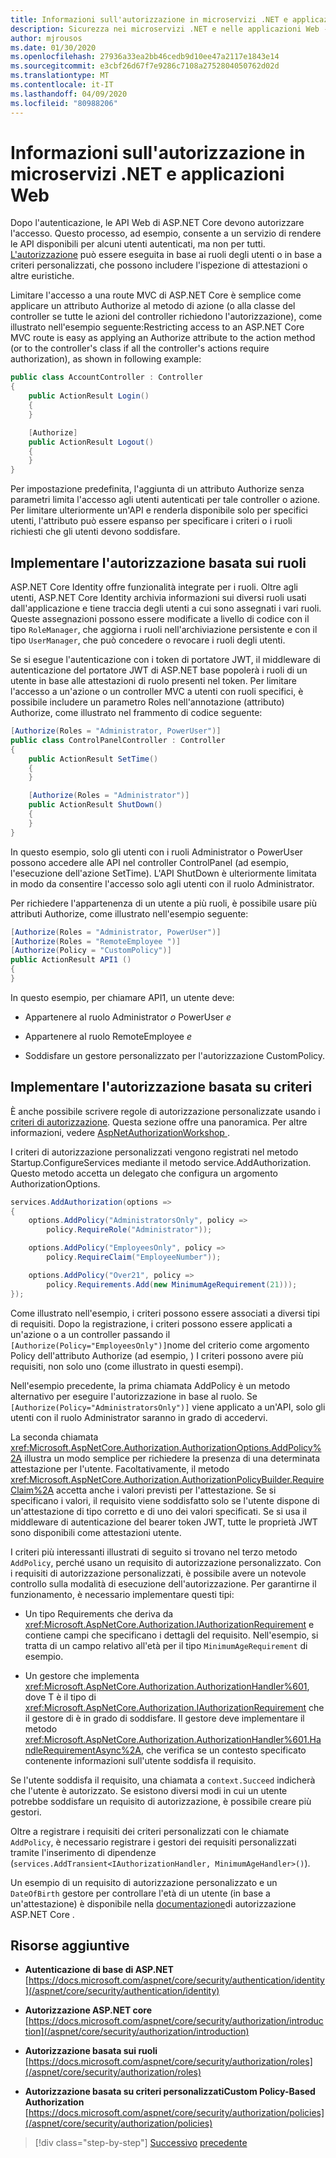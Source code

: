 ```yaml
---
title: Informazioni sull'autorizzazione in microservizi .NET e applicazioni Web
description: Sicurezza nei microservizi .NET e nelle applicazioni Web - Panoramica delle principali opzioni di autorizzazione nelle applicazioni ASP.NET Core, sia basate sui ruoli che basate sui criteri.
author: mjrousos
ms.date: 01/30/2020
ms.openlocfilehash: 27936a33ea2bb46cedb9d10ee47a2117e1843e14
ms.sourcegitcommit: e3cbf26d67f7e9286c7108a2752804050762d02d
ms.translationtype: MT
ms.contentlocale: it-IT
ms.lasthandoff: 04/09/2020
ms.locfileid: "80988206"
---
```

# <a name="about-authorization-in-net-microservices-and-web-applications"></a>Informazioni sull'autorizzazione in microservizi .NET e applicazioni Web

Dopo l'autenticazione, le API Web di ASP.NET Core devono autorizzare l'accesso. Questo processo, ad esempio, consente a un servizio di rendere le API disponibili per alcuni utenti autenticati, ma non per tutti. [L'autorizzazione](/aspnet/core/security/authorization/introduction) può essere eseguita in base ai ruoli degli utenti o in base a criteri personalizzati, che possono includere l'ispezione di attestazioni o altre euristiche.

Limitare l'accesso a una route MVC di ASP.NET Core è semplice come applicare un attributo Authorize al metodo di azione (o alla classe del controller se tutte le azioni del controller richiedono l'autorizzazione), come illustrato nell'esempio seguente:Restricting access to an ASP.NET Core MVC route is easy as applying an Authorize attribute to the action method (or to the controller's class if all the controller's actions require authorization), as shown in following example:

```csharp
public class AccountController : Controller
{
    public ActionResult Login()
    {
    }

    [Authorize]
    public ActionResult Logout()
    {
    }
}
```

Per impostazione predefinita, l'aggiunta di un attributo Authorize senza parametri limita l'accesso agli utenti autenticati per tale controller o azione. Per limitare ulteriormente un'API e renderla disponibile solo per specifici utenti, l'attributo può essere espanso per specificare i criteri o i ruoli richiesti che gli utenti devono soddisfare.

## <a name="implement-role-based-authorization"></a>Implementare l'autorizzazione basata sui ruoli

ASP.NET Core Identity offre funzionalità integrate per i ruoli. Oltre agli utenti, ASP.NET Core Identity archivia informazioni sui diversi ruoli usati dall'applicazione e tiene traccia degli utenti a cui sono assegnati i vari ruoli. Queste assegnazioni possono essere modificate a livello di codice con il tipo `RoleManager`, che aggiorna i ruoli nell'archiviazione persistente e con il tipo `UserManager`, che può concedere o revocare i ruoli degli utenti.

Se si esegue l'autenticazione con i token di portatore JWT, il middleware di autenticazione del portatore JWT di ASP.NET base popolerà i ruoli di un utente in base alle attestazioni di ruolo presenti nel token. Per limitare l'accesso a un'azione o un controller MVC a utenti con ruoli specifici, è possibile includere un parametro Roles nell'annotazione (attributo) Authorize, come illustrato nel frammento di codice seguente:

```csharp
[Authorize(Roles = "Administrator, PowerUser")]
public class ControlPanelController : Controller
{
    public ActionResult SetTime()
    {
    }

    [Authorize(Roles = "Administrator")]
    public ActionResult ShutDown()
    {
    }
}
```

In questo esempio, solo gli utenti con i ruoli Administrator o PowerUser possono accedere alle API nel controller ControlPanel (ad esempio, l'esecuzione dell'azione SetTime). L'API ShutDown è ulteriormente limitata in modo da consentire l'accesso solo agli utenti con il ruolo Administrator.

Per richiedere l'appartenenza di un utente a più ruoli, è possibile usare più attributi Authorize, come illustrato nell'esempio seguente:

```csharp
[Authorize(Roles = "Administrator, PowerUser")]
[Authorize(Roles = "RemoteEmployee ")]
[Authorize(Policy = "CustomPolicy")]
public ActionResult API1 ()
{
}
```

In questo esempio, per chiamare API1, un utente deve:

- Appartenere al ruolo Administrator *o* PowerUser *e*

- Appartenere al ruolo RemoteEmployee *e*

- Soddisfare un gestore personalizzato per l'autorizzazione CustomPolicy.

## <a name="implement-policy-based-authorization"></a>Implementare l'autorizzazione basata su criteri

È anche possibile scrivere regole di autorizzazione personalizzate usando i [criteri di autorizzazione](https://docs.asp.net/en/latest/security/authorization/policies.html). Questa sezione offre una panoramica. Per altre informazioni, vedere [AspNetAuthorizationWorkshop
](https://github.com/blowdart/AspNetAuthorizationWorkshop).

I criteri di autorizzazione personalizzati vengono registrati nel metodo Startup.ConfigureServices mediante il metodo service.AddAuthorization. Questo metodo accetta un delegato che configura un argomento AuthorizationOptions.

```csharp
services.AddAuthorization(options =>
{
    options.AddPolicy("AdministratorsOnly", policy =>
        policy.RequireRole("Administrator"));

    options.AddPolicy("EmployeesOnly", policy =>
        policy.RequireClaim("EmployeeNumber"));

    options.AddPolicy("Over21", policy =>
        policy.Requirements.Add(new MinimumAgeRequirement(21)));
});
```

Come illustrato nell'esempio, i criteri possono essere associati a diversi tipi di requisiti. Dopo la registrazione, i criteri possono essere applicati a un'azione o a un controller passando il `[Authorize(Policy="EmployeesOnly")]`nome del criterio come argomento Policy dell'attributo Authorize (ad esempio, ) I criteri possono avere più requisiti, non solo uno (come illustrato in questi esempi).

Nell'esempio precedente, la prima chiamata AddPolicy è un metodo alternativo per eseguire l'autorizzazione in base al ruolo. Se `[Authorize(Policy="AdministratorsOnly")]` viene applicato a un'API, solo gli utenti con il ruolo Administrator saranno in grado di accedervi.

La seconda chiamata <xref:Microsoft.AspNetCore.Authorization.AuthorizationOptions.AddPolicy%2A> illustra un modo semplice per richiedere la presenza di una determinata attestazione per l'utente. Facoltativamente, il metodo <xref:Microsoft.AspNetCore.Authorization.AuthorizationPolicyBuilder.RequireClaim%2A> accetta anche i valori previsti per l'attestazione. Se si specificano i valori, il requisito viene soddisfatto solo se l'utente dispone di un'attestazione di tipo corretto e di uno dei valori specificati. Se si usa il middleware di autenticazione del bearer token JWT, tutte le proprietà JWT sono disponibili come attestazioni utente.

I criteri più interessanti illustrati di seguito si trovano nel terzo metodo `AddPolicy`, perché usano un requisito di autorizzazione personalizzato. Con i requisiti di autorizzazione personalizzati, è possibile avere un notevole controllo sulla modalità di esecuzione dell'autorizzazione. Per garantirne il funzionamento, è necessario implementare questi tipi:

- Un tipo Requirements che deriva da <xref:Microsoft.AspNetCore.Authorization.IAuthorizationRequirement> e contiene campi che specificano i dettagli del requisito. Nell'esempio, si tratta di un campo relativo all'età per il tipo `MinimumAgeRequirement` di esempio.

- Un gestore che implementa <xref:Microsoft.AspNetCore.Authorization.AuthorizationHandler%601>, dove T è il tipo di <xref:Microsoft.AspNetCore.Authorization.IAuthorizationRequirement> che il gestore di è in grado di soddisfare. Il gestore deve implementare il metodo <xref:Microsoft.AspNetCore.Authorization.AuthorizationHandler%601.HandleRequirementAsync%2A>, che verifica se un contesto specificato contenente informazioni sull'utente soddisfa il requisito.

Se l'utente soddisfa il requisito, una chiamata a `context.Succeed` indicherà che l'utente è autorizzato. Se esistono diversi modi in cui un utente potrebbe soddisfare un requisito di autorizzazione, è possibile creare più gestori.

Oltre a registrare i requisiti dei criteri personalizzati con le chiamate `AddPolicy`, è necessario registrare i gestori dei requisiti personalizzati tramite l'inserimento di dipendenze (`services.AddTransient<IAuthorizationHandler, MinimumAgeHandler>()`).

Un esempio di un requisito di autorizzazione personalizzato e un `DateOfBirth` gestore per controllare l'età di un utente (in base a un'attestazione) è disponibile nella [documentazione](https://docs.asp.net/en/latest/security/authorization/policies.html)di autorizzazione ASP.NET Core .

## <a name="additional-resources"></a>Risorse aggiuntive

- **Autenticazione di base di ASP.NET** \
  [https://docs.microsoft.com/aspnet/core/security/authentication/identity](/aspnet/core/security/authentication/identity)

- **Autorizzazione ASP.NET core** \
  [https://docs.microsoft.com/aspnet/core/security/authorization/introduction](/aspnet/core/security/authorization/introduction)

- **Autorizzazione basata sui ruoli** \
  [https://docs.microsoft.com/aspnet/core/security/authorization/roles](/aspnet/core/security/authorization/roles)

- **Autorizzazione basata su criteri personalizzatiCustom Policy-Based Authorization** \
  [https://docs.microsoft.com/aspnet/core/security/authorization/policies](/aspnet/core/security/authorization/policies)

>[!div class="step-by-step"]
>[Successivo](index.md)
>[precedente](developer-app-secrets-storage.md)
